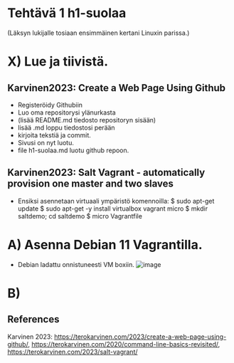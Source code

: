 # Tehtävä 1 h1-suolaa 

(Läksyn lukijalle tosiaan ensimmäinen kertani Linuxin parissa.) 

# X) Lue ja tiivistä.

## Karvinen2023: Create a Web Page Using Github</h3>
- Registeröidy Githubiin
- Luo oma repositorysi ylänurkasta
-  (lisää README.md tiedosto repositoryn sisään)
- lisää .md loppu tiedostosi perään
- kirjoita tekstiä ja commit.
- Sivusi on nyt luotu.
- file h1-suolaa.md luotu github repoon.
## Karvinen2023: Salt Vagrant - automatically provision one master and two slaves</h3>
- Ensiksi asennetaan virtuaali ympäristö komennoilla: 
$ sudo apt-get update
$ sudo apt-get -y install virtualbox vagrant micro
$ mkdir saltdemo; cd saltdemo
$ micro Vagrantfile


# A) Asenna Debian 11 Vagrantilla.
- Debian ladattu onnistuneesti VM boxiin. 
![image](https://user-images.githubusercontent.com/105793201/228643756-3686698a-0981-4bf9-b954-a3d44c23ec38.png)


# B) 



 ## References
 
 Karvinen 2023: https://terokarvinen.com/2023/create-a-web-page-using-github/, 
 https://terokarvinen.com/2020/command-line-basics-revisited/, 
 https://terokarvinen.com/2023/salt-vagrant/
